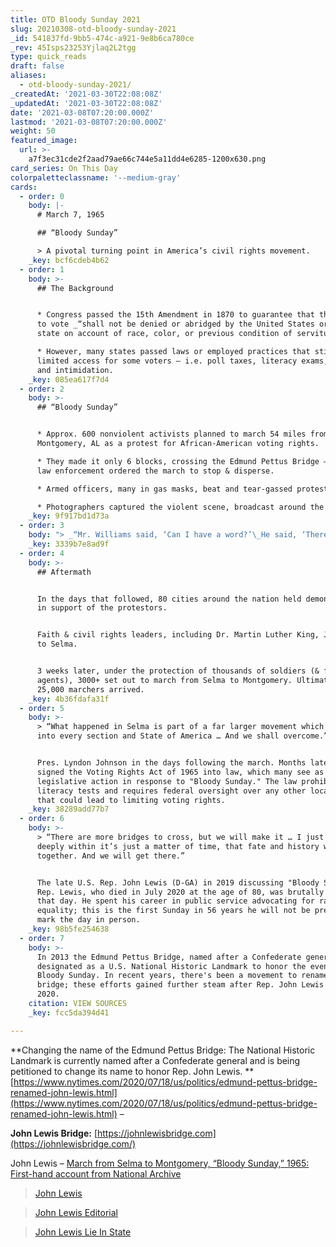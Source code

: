 ```yaml
---
title: OTD Bloody Sunday 2021
slug: 20210308-otd-bloody-sunday-2021
_id: 541837fd-9bb5-474c-a921-9e8b6ca780ce
_rev: 45Isps23253Yjlaq2L2tgg
type: quick_reads
draft: false
aliases:
  - otd-bloody-sunday-2021/
_createdAt: '2021-03-30T22:08:08Z'
_updatedAt: '2021-03-30T22:08:08Z'
date: '2021-03-08T07:20:00.000Z'
lastmod: '2021-03-08T07:20:00.000Z'
weight: 50
featured_image:
  url: >-
    a7f3ec31cde2f2aad79ae66c744e5a11dd4e6285-1200x630.png
card_series: On This Day
colorpaletteclassname: '--medium-gray'
cards:
  - order: 0
    body: |-
      # March 7, 1965

      ## “Bloody Sunday”

      > A pivotal turning point in America’s civil rights movement.
    _key: bcf6cdeb4b62
  - order: 1
    body: >-
      ## The Background


      * Congress passed the 15th Amendment in 1870 to guarantee that the right
      to vote _“shall not be denied or abridged by the United States or by any
      state on account of race, color, or previous condition of servitude.”_

      * However, many states passed laws or employed practices that still
      limited access for some voters – i.e. poll taxes, literacy exams, fraud,
      and intimidation.
    _key: 085ea617f7d4
  - order: 2
    body: >-
      ## “Bloody Sunday”


      * Approx. 600 nonviolent activists planned to march 54 miles from Selma to
      Montgomery, AL as a protest for African-American voting rights.

      * They made it only 6 blocks, crossing the Edmund Pettus Bridge – where
      law enforcement ordered the march to stop & disperse.

      * Armed officers, many in gas masks, beat and tear-gassed protesters.

      * Photographers captured the violent scene, broadcast around the world.
    _key: 9f917bd1d73a
  - order: 3
    body: "> _“Mr. Williams said, ‘Can I have a word?’\_He said, ‘There will be no word.’ And about a minute or more Major Cloud ordered the Troopers to advance … they moved forward with their clubs up over their—near their shoulder, the top part of the body; they came rushing in, knocking us down and pushing us.”_\n\nCongressman John Lewis - a young civil rights leader at the time - led the march with Hosea Williams, a fellow activist."
    _key: 3339b7e8ad9f
  - order: 4
    body: >-
      ## Aftermath


      In the days that followed, 80 cities around the nation held demonstrations
      in support of the protestors.


      Faith & civil rights leaders, including Dr. Martin Luther King, Jr., flew
      to Selma.


      3 weeks later, under the protection of thousands of soldiers (& federal
      agents), 3000+ set out to march from Selma to Montgomery. Ultimately,
      25,000 marchers arrived.
    _key: 4b36fdafa31f
  - order: 5
    body: >-
      > “What happened in Selma is part of a far larger movement which reaches
      into every section and State of America … And we shall overcome.”


      Pres. Lyndon Johnson in the days following the march. Months later, he
      signed the Voting Rights Act of 1965 into law, which many see as a direct
      legislative action in response to "Bloody Sunday." The law prohibits
      literacy tests and requires federal oversight over any other local laws
      that could lead to limiting voting rights.
    _key: 38289add77b7
  - order: 6
    body: >-
      > “There are more bridges to cross, but we will make it … ​I just believe
      deeply within it’s just a matter of time, that fate and history will come
      together. And we will get there.”


      The late U.S. Rep. John Lewis (D-GA) in 2019 discussing "Bloody Sunday."
      Rep. Lewis, who died in July 2020 at the age of 80, was brutally beaten
      that day. He spent his career in public service advocating for racial
      equality; this is the first Sunday in 56 years he will not be present to
      mark the day in person.
    _key: 98b5fe254638
  - order: 7
    body: >-
      In 2013 the Edmund Pettus Bridge, named after a Confederate general, was
      designated as a U.S. National Historic Landmark to honor the events of
      Bloody Sunday. In recent years, there's been a movement to rename the
      bridge; these efforts gained further steam after Rep. John Lewis' death in
      2020.
    citation: VIEW SOURCES
    _key: fcc5da394d41

---
```

**Changing the name of the Edmund Pettus Bridge: The National Historic Landmark is currently named after a Confederate general and is being petitioned to change its name to honor Rep. John Lewis. **[https://www.nytimes.com/2020/07/18/us/politics/edmund-pettus-bridge-renamed-john-lewis.html](https://www.nytimes.com/2020/07/18/us/politics/edmund-pettus-bridge-renamed-john-lewis.html) –

**John Lewis Bridge:** [https://johnlewisbridge.com](https://johnlewisbridge.com/)

John Lewis – [March from Selma to Montgomery, “Bloody Sunday,” 1965: First-hand account from National Archive](https://www.archives.gov/exhibits/eyewitness/html.php?section=2)

> [John Lewis](https://smarthernews.com/john-lewis/)





> [John Lewis Editorial](https://smarthernews.com/john-lewis-editorial/)





> [John Lewis Lie In State](https://smarthernews.com/john-lewis-lie-in-state/)